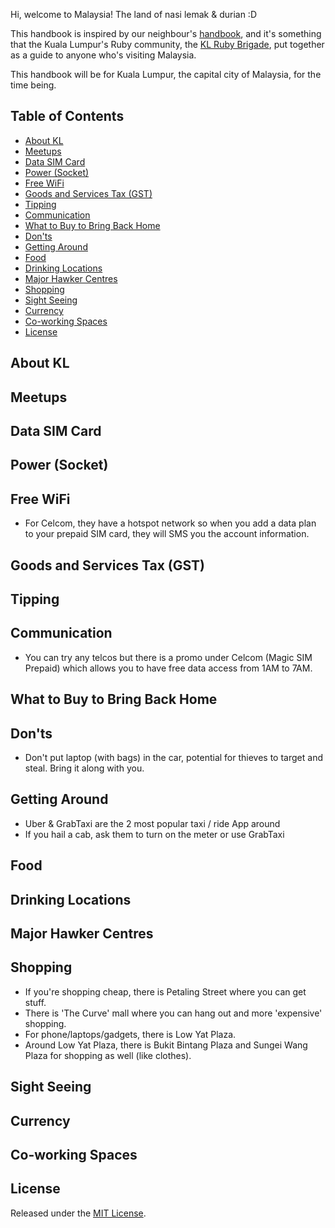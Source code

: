 Hi, welcome to Malaysia! The land of nasi lemak & durian :D

This handbook is inspired by our neighbour's [handbook](https://github.com/rubysg/singapore), and it's something that the Kuala Lumpur's Ruby community, the [KL Ruby Brigade](http://rubybrigade.my), put together as a guide to anyone who's visiting Malaysia. 

This handbook will be for Kuala Lumpur, the capital city of Malaysia, for the time being.

## Table of Contents

- [About KL](#about-kl)
- [Meetups](#meetups)
- [Data SIM Card](#data-sim-card)
- [Power (Socket)](#power-socket)
- [Free WiFi](#free-wifi)
- [Goods and Services Tax (GST)](#goods-and-services-tax-gst)
- [Tipping](#tipping)
- [Communication](#communication)
- [What to Buy to Bring Back Home](#what-to-buy-to-bring-back-home)
- [Don'ts](#donts)
- [Getting Around](#getting-around)
- [Food](#food)
- [Drinking Locations](#drinking-locations)
- [Major Hawker Centres](#major-hawker-centres)
- [Shopping](#shopping)
- [Sight Seeing](#sight-seeing)
- [Currency](#currency)
- [Co-working Spaces](#co-working-spaces)
- [License](#license)


## About KL
## Meetups
## Data SIM Card
## Power (Socket)
## Free WiFi
* For Celcom, they have a hotspot network so when you add a data plan to your prepaid SIM card, they will SMS you the account information.
## Goods and Services Tax (GST)
## Tipping
## Communication

* You can try any telcos but there is a promo under Celcom (Magic SIM Prepaid) which allows you to have free data access from 1AM to 7AM.
## What to Buy to Bring Back Home

## Don'ts

* Don't put laptop (with bags) in the car, potential for thieves to target and steal. Bring it along with you.

## Getting Around

* Uber & GrabTaxi are the 2 most popular taxi / ride App around
* If you hail a cab, ask them to turn on the meter or use GrabTaxi

## Food
## Drinking Locations
## Major Hawker Centres
## Shopping

* If you're shopping cheap, there is Petaling Street where you can get stuff.
* There is 'The Curve' mall where you can hang out and more 'expensive' shopping.
* For phone/laptops/gadgets, there is Low Yat Plaza.
* Around Low Yat Plaza, there is Bukit Bintang Plaza and Sungei Wang Plaza for shopping as well (like clothes).

## Sight Seeing
## Currency
## Co-working Spaces

## License

Released under the [MIT License](http://www.opensource.org/licenses/MIT).
